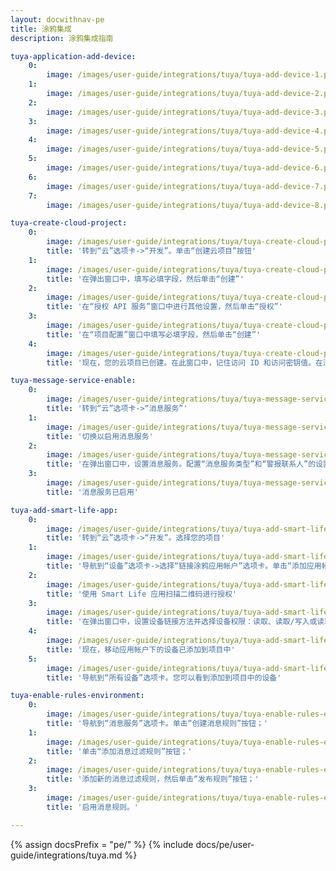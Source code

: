 ```yaml
---
layout: docwithnav-pe
title: 涂鸦集成
description: 涂鸦集成指南

tuya-application-add-device:
    0:
        image: /images/user-guide/integrations/tuya/tuya-add-device-1.png
    1:
        image: /images/user-guide/integrations/tuya/tuya-add-device-2.png
    2:
        image: /images/user-guide/integrations/tuya/tuya-add-device-3.png
    3:
        image: /images/user-guide/integrations/tuya/tuya-add-device-4.png
    4:
        image: /images/user-guide/integrations/tuya/tuya-add-device-5.png
    5:
        image: /images/user-guide/integrations/tuya/tuya-add-device-6.png
    6:
        image: /images/user-guide/integrations/tuya/tuya-add-device-7.png
    7:
        image: /images/user-guide/integrations/tuya/tuya-add-device-8.png

tuya-create-cloud-project:
    0:
        image: /images/user-guide/integrations/tuya/tuya-create-cloud-project-1.png
        title: '转到“云”选项卡->“开发”。单击“创建云项目”按钮'
    1:
        image: /images/user-guide/integrations/tuya/tuya-create-cloud-project-2.png
        title: '在弹出窗口中，填写必填字段，然后单击“创建”'
    2:
        image: /images/user-guide/integrations/tuya/tuya-create-cloud-project-3.png
        title: '在“授权 API 服务”窗口中进行其他设置，然后单击“授权”'
    3:
        image: /images/user-guide/integrations/tuya/tuya-create-cloud-project-4.png
        title: '在“项目配置”窗口中填写必填字段，然后单击“创建”'
    4:
        image: /images/user-guide/integrations/tuya/tuya-create-cloud-project-5.png
        title: '现在，您的云项目已创建。在此窗口中，记住访问 ID 和访问密钥值。在涂鸦集成设置期间需要这些值。'

tuya-message-service-enable:
    0:
        image: /images/user-guide/integrations/tuya/tuya-message-service-enable-1.png
        title: '转到“云”选项卡->“消息服务”'
    1:
        image: /images/user-guide/integrations/tuya/tuya-message-service-enable-2.png
        title: '切换以启用消息服务'
    2:
        image: /images/user-guide/integrations/tuya/tuya-message-service-enable-3.png
        title: '在弹出窗口中，设置消息服务。配置“消息服务类型”和“警报联系人”的设置。单击“确定”'
    3:
        image: /images/user-guide/integrations/tuya/tuya-message-service-enable-4.png
        title: '消息服务已启用'

tuya-add-smart-life-app:
    0:
        image: /images/user-guide/integrations/tuya/tuya-add-smart-life-app-1.png
        title: '转到“云”选项卡->“开发”。选择您的项目'
    1:
        image: /images/user-guide/integrations/tuya/tuya-add-smart-life-app-2.png
        title: '导航到“设备”选项卡->选择“链接涂鸦应用帐户”选项卡。单击“添加应用帐户”'
    2:
        image: /images/user-guide/integrations/tuya/tuya-add-smart-life-app-3.png
        title: '使用 Smart Life 应用扫描二维码进行授权'
    3:
        image: /images/user-guide/integrations/tuya/tuya-add-smart-life-app-4.png
        title: '在弹出窗口中，设置设备链接方法并选择设备权限：读取、读取/写入或读取/写入/管理”。单击“确定”'
    4:
        image: /images/user-guide/integrations/tuya/tuya-add-smart-life-app-5.png
        title: '现在，移动应用帐户下的设备已添加到项目中'
    5:
        image: /images/user-guide/integrations/tuya/tuya-add-smart-life-app-6.png
        title: '导航到“所有设备”选项卡。您可以看到添加到项目中的设备'

tuya-enable-rules-environment:
    0:
        image: /images/user-guide/integrations/tuya/tuya-enable-rules-environment-1-pe.png
        title: '导航到“消息服务”选项卡。单击“创建消息规则”按钮；'
    1:
        image: /images/user-guide/integrations/tuya/tuya-enable-rules-environment-2-pe.png
        title: '单击“添加消息过滤规则”按钮；'
    2:
        image: /images/user-guide/integrations/tuya/tuya-enable-rules-environment-3-pe.png
        title: '添加新的消息过滤规则，然后单击“发布规则”按钮；'
    3:
        image: /images/user-guide/integrations/tuya/tuya-enable-rules-environment-5-pe.png
        title: '启用消息规则。'

---
```

{% assign docsPrefix = "pe/" %}
{% include docs/pe/user-guide/integrations/tuya.md %}
